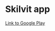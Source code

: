# Skilvit app

[Link to Google Play](https://play.google.com/store/apps/details?id=skilvitapp.skilvit)
